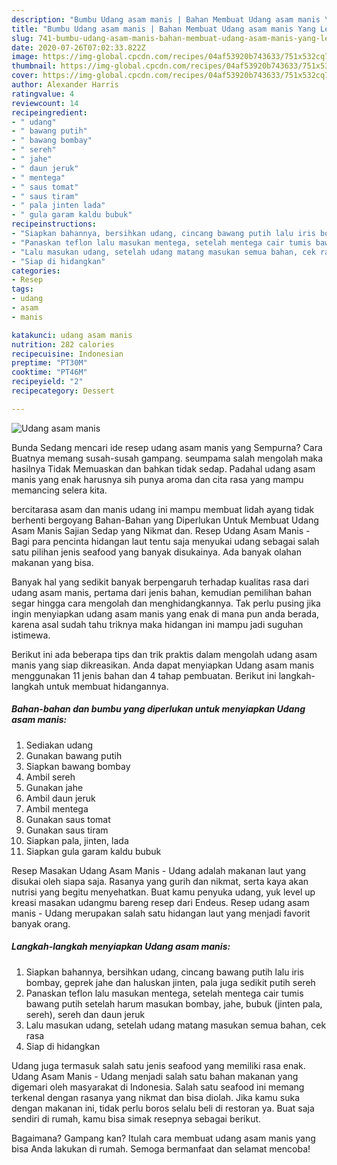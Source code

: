 ```yaml
---
description: "Bumbu Udang asam manis | Bahan Membuat Udang asam manis Yang Lezat Sekali"
title: "Bumbu Udang asam manis | Bahan Membuat Udang asam manis Yang Lezat Sekali"
slug: 741-bumbu-udang-asam-manis-bahan-membuat-udang-asam-manis-yang-lezat-sekali
date: 2020-07-26T07:02:33.822Z
image: https://img-global.cpcdn.com/recipes/04af53920b743633/751x532cq70/udang-asam-manis-foto-resep-utama.jpg
thumbnail: https://img-global.cpcdn.com/recipes/04af53920b743633/751x532cq70/udang-asam-manis-foto-resep-utama.jpg
cover: https://img-global.cpcdn.com/recipes/04af53920b743633/751x532cq70/udang-asam-manis-foto-resep-utama.jpg
author: Alexander Harris
ratingvalue: 4
reviewcount: 14
recipeingredient:
- " udang"
- " bawang putih"
- " bawang bombay"
- " sereh"
- " jahe"
- " daun jeruk"
- " mentega"
- " saus tomat"
- " saus tiram"
- " pala jinten lada"
- " gula garam kaldu bubuk"
recipeinstructions:
- "Siapkan bahannya, bersihkan udang, cincang bawang putih lalu iris bombay, geprek jahe dan haluskan jinten, pala juga sedikit putih sereh"
- "Panaskan teflon lalu masukan mentega, setelah mentega cair tumis bawang putih setelah harum masukan bombay, jahe, bubuk (jinten pala, sereh), sereh dan daun jeruk"
- "Lalu masukan udang, setelah udang matang masukan semua bahan, cek rasa"
- "Siap di hidangkan"
categories:
- Resep
tags:
- udang
- asam
- manis

katakunci: udang asam manis 
nutrition: 282 calories
recipecuisine: Indonesian
preptime: "PT30M"
cooktime: "PT46M"
recipeyield: "2"
recipecategory: Dessert

---
```



![Udang asam manis](https://img-global.cpcdn.com/recipes/04af53920b743633/751x532cq70/udang-asam-manis-foto-resep-utama.jpg)

Bunda Sedang mencari ide resep udang asam manis yang Sempurna? Cara Buatnya memang susah-susah gampang. seumpama salah mengolah maka hasilnya Tidak Memuaskan dan bahkan tidak sedap. Padahal udang asam manis yang enak harusnya sih punya aroma dan cita rasa yang mampu memancing selera kita.

bercitarasa asam dan manis udang ini mampu membuat lidah ayang tidak berhenti bergoyang Bahan-Bahan yang Diperlukan Untuk Membuat Udang Asam Manis Sajian Sedap yang Nikmat dan. Resep Udang Asam Manis - Bagi para pencinta hidangan laut tentu saja menyukai udang sebagai salah satu pilihan jenis seafood yang banyak disukainya. Ada banyak olahan makanan yang bisa.

Banyak hal yang sedikit banyak berpengaruh terhadap kualitas rasa dari udang asam manis, pertama dari jenis bahan, kemudian pemilihan bahan segar hingga cara mengolah dan menghidangkannya. Tak perlu pusing jika ingin menyiapkan udang asam manis yang enak di mana pun anda berada, karena asal sudah tahu triknya maka hidangan ini mampu jadi suguhan istimewa.


Berikut ini ada beberapa tips dan trik praktis dalam mengolah udang asam manis yang siap dikreasikan. Anda dapat menyiapkan Udang asam manis menggunakan 11 jenis bahan dan 4 tahap pembuatan. Berikut ini langkah-langkah untuk membuat hidangannya.

<!--inarticleads1-->

##### Bahan-bahan dan bumbu yang diperlukan untuk menyiapkan Udang asam manis:

1. Sediakan  udang
1. Gunakan  bawang putih
1. Siapkan  bawang bombay
1. Ambil  sereh
1. Gunakan  jahe
1. Ambil  daun jeruk
1. Ambil  mentega
1. Gunakan  saus tomat
1. Gunakan  saus tiram
1. Siapkan  pala, jinten, lada
1. Siapkan  gula garam kaldu bubuk


Resep Masakan Udang Asam Manis - Udang adalah makanan laut yang disukai oleh siapa saja. Rasanya yang gurih dan nikmat, serta kaya akan nutrisi yang begitu menyehatkan. Buat kamu penyuka udang, yuk level up kreasi masakan udangmu bareng resep dari Endeus. Resep udang asam manis - Udang merupakan salah satu hidangan laut yang menjadi favorit banyak orang. 

<!--inarticleads2-->

##### Langkah-langkah menyiapkan Udang asam manis:

1. Siapkan bahannya, bersihkan udang, cincang bawang putih lalu iris bombay, geprek jahe dan haluskan jinten, pala juga sedikit putih sereh
1. Panaskan teflon lalu masukan mentega, setelah mentega cair tumis bawang putih setelah harum masukan bombay, jahe, bubuk (jinten pala, sereh), sereh dan daun jeruk
1. Lalu masukan udang, setelah udang matang masukan semua bahan, cek rasa
1. Siap di hidangkan


Udang juga termasuk salah satu jenis seafood yang memiliki rasa enak. Udang Asam Manis - Udang menjadi salah satu bahan makanan yang digemari oleh masyarakat di Indonesia. Salah satu seafood ini memang terkenal dengan rasanya yang nikmat dan bisa diolah. Jika kamu suka dengan makanan ini, tidak perlu boros selalu beli di restoran ya. Buat saja sendiri di rumah, kamu bisa simak resepnya sebagai berikut. 

Bagaimana? Gampang kan? Itulah cara membuat udang asam manis yang bisa Anda lakukan di rumah. Semoga bermanfaat dan selamat mencoba!
